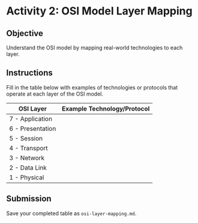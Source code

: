# Activity 2: OSI Model Layer Mapping

## Objective
Understand the OSI model by mapping real-world technologies to each layer.

## Instructions
Fill in the table below with examples of technologies or protocols that operate at each layer of the OSI model.

| OSI Layer       | Example Technology/Protocol |
|-----------------|-----------------------------|
| 7 - Application |                             |
| 6 - Presentation|                             |
| 5 - Session     |                             |
| 4 - Transport   |                             |
| 3 - Network     |                             |
| 2 - Data Link   |                             |
| 1 - Physical    |                             |

## Submission
Save your completed table as `osi-layer-mapping.md`.
